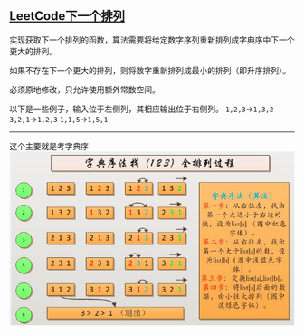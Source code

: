 ## [LeetCode下一个排列](https://leetcode-cn.com/problems/next-permutation/)

实现获取下一个排列的函数，算法需要将给定数字序列重新排列成字典序中下一个更大的排列。

如果不存在下一个更大的排列，则将数字重新排列成最小的排列（即升序排列）。

必须原地修改，只允许使用额外常数空间。

以下是一些例子，输入位于左侧列，其相应输出位于右侧列。
`1,2,3`→`1,3,2`
`3,2,1`→`1,2,3`
`1,1,5`→`1,5,1`
***
这个主要就是考字典序
![](./pics/Permutation.png)